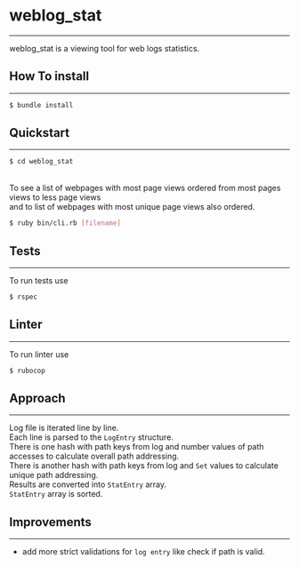 # weblog_stat

---

weblog_stat is a viewing tool for web logs statistics.


How To install
----
---
```sh
$ bundle install
```

Quickstart
---
---
```sh
$ cd weblog_stat
```
<br/>
To see a list of webpages
with most page views ordered from most pages views to less page views
<br/>
and to list of webpages with most
unique page views also ordered.

```sh
$ ruby bin/cli.rb [filename]
```

Tests
---
---
To run tests use
```sh
$ rspec
```

Linter
---
---
To run linter use
```sh
$ rubocop
```

Approach
---
---
Log file is iterated line by line.
<br>
Each line is parsed to the `LogEntry` structure.
<br>
There is one hash with path keys from log and number values of path accesses
to calculate overall path addressing.
<br>
There is another hash with path keys from log and `Set` values to calculate unique path addressing. 
<br>
Results are converted into `StatEntry` array.
<br>
`StatEntry` array is sorted.

Improvements
---
---

* add more strict validations for `log entry` like check if path is valid.